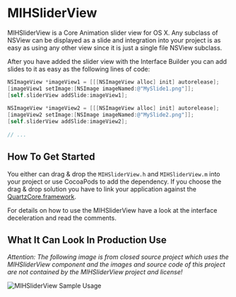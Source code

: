 MIHSliderView
=============

MIHSliderView is a Core Animation slider view for OS X. Any subclass of NSView can be displayed as a slide and integration into your project is as easy as using any other view since it is just a single file NSView subclass.

After you have added the slider view with the Interface Builder you can add slides to it as easy as the following lines of code:

``` objective-c
NSImageView *imageView1 = [[[NSImageView alloc] init] autorelease];
[imageView1 setImage:[NSImage imageNamed:@"MySlide1.png"]];
[self.sliderView addSlide:imageView1];
    
NSImageView *imageView2 = [[[NSImageView alloc] init] autorelease];
[imageView2 setImage:[NSImage imageNamed:@"MySlide2.png"]];
[self.sliderView addSlide:imageView2];
    
// ...
```


How To Get Started
------------------

You either can drag & drop the `MIHSliderView.h` and `MIHSliderView.m` into your project or use CocoaPods to add the dependency. If you choose the drag & drop solution you have to link your application against the [QuartzCore.framework](http://developer.apple.com/library/mac/#documentation/graphicsimaging/reference/QuartzCoreRefCollection/_index.html "Quartz Code Framework Reference").

For details on how to use the MIHSliderView have a look at the interface deceleration and read the comments.



What It Can Look In Production Use
----------------------------------

*Attention: The following image is from closed source project which uses the MIHSliderView component and the images and source code of this project are not contained by the MIHSliderView project and license!*

![MIHSliderView Sample Usage](https://raw.github.com/hohl/MIHSliderView/master/Project/SampleUsage.png)
